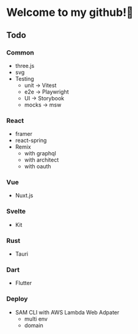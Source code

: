 # Welcome to my github!👋

## Todo

### Common

- three.js
- svg
- Testing
  - unit -> Vitest
  - e2e -> Playwright
  - UI -> Storybook
  - mocks -> msw

### React

- framer
- react-spring
- Remix
  - with graphql
  - with architect
  - with oauth

### Vue

- Nuxt.js

### Svelte

- Kit

### Rust

- Tauri

### Dart

- Flutter

### Deploy
- SAM CLI with AWS Lambda Web Adpater
  - multi env
  - domain
